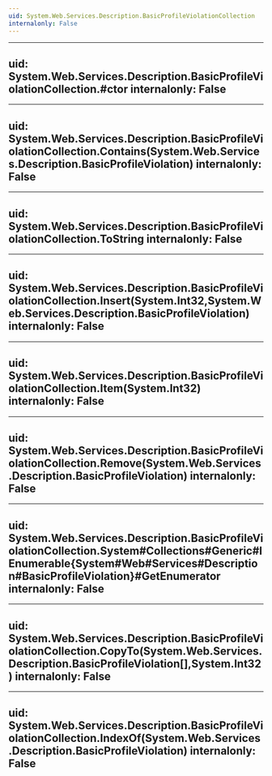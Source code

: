 ```yaml
---
uid: System.Web.Services.Description.BasicProfileViolationCollection
internalonly: False
---
```


---
uid: System.Web.Services.Description.BasicProfileViolationCollection.#ctor
internalonly: False
---

---
uid: System.Web.Services.Description.BasicProfileViolationCollection.Contains(System.Web.Services.Description.BasicProfileViolation)
internalonly: False
---

---
uid: System.Web.Services.Description.BasicProfileViolationCollection.ToString
internalonly: False
---

---
uid: System.Web.Services.Description.BasicProfileViolationCollection.Insert(System.Int32,System.Web.Services.Description.BasicProfileViolation)
internalonly: False
---

---
uid: System.Web.Services.Description.BasicProfileViolationCollection.Item(System.Int32)
internalonly: False
---

---
uid: System.Web.Services.Description.BasicProfileViolationCollection.Remove(System.Web.Services.Description.BasicProfileViolation)
internalonly: False
---

---
uid: System.Web.Services.Description.BasicProfileViolationCollection.System#Collections#Generic#IEnumerable{System#Web#Services#Description#BasicProfileViolation}#GetEnumerator
internalonly: False
---

---
uid: System.Web.Services.Description.BasicProfileViolationCollection.CopyTo(System.Web.Services.Description.BasicProfileViolation[],System.Int32)
internalonly: False
---

---
uid: System.Web.Services.Description.BasicProfileViolationCollection.IndexOf(System.Web.Services.Description.BasicProfileViolation)
internalonly: False
---
